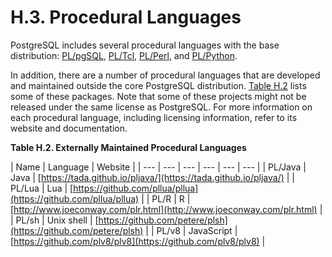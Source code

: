 # H.3. Procedural Languages



PostgreSQL includes several procedural languages with the base distribution: [PL/pgSQL](https://www.postgresql.org/docs/10/static/plpgsql.html), [PL/Tcl](https://www.postgresql.org/docs/10/static/pltcl.html), [PL/Perl](https://www.postgresql.org/docs/10/static/plperl.html), and [PL/Python](https://www.postgresql.org/docs/10/static/plpython.html).

In addition, there are a number of procedural languages that are developed and maintained outside the core PostgreSQL distribution. [Table H.2](https://www.postgresql.org/docs/10/static/external-pl.html#PL-LANGUAGE-TABLE) lists some of these packages. Note that some of these projects might not be released under the same license as PostgreSQL. For more information on each procedural language, including licensing information, refer to its website and documentation.

**Table H.2. Externally Maintained Procedural Languages**

| Name | Language | Website |
| --- | --- | --- | --- | --- | --- |
| PL/Java | Java | [https://tada.github.io/pljava/](https://tada.github.io/pljava/) |
| PL/Lua | Lua | [https://github.com/pllua/pllua](https://github.com/pllua/pllua) |
| PL/R | R | [http://www.joeconway.com/plr.html](http://www.joeconway.com/plr.html) |
| PL/sh | Unix shell | [https://github.com/petere/plsh](https://github.com/petere/plsh) |
| PL/v8 | JavaScript | [https://github.com/plv8/plv8](https://github.com/plv8/plv8) |

